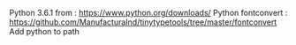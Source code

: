Python 3.6.1 from : https://www.python.org/downloads/
Python fontconvert : https://github.com/ManufacturaInd/tinytypetools/tree/master/fontconvert
Add python to path
